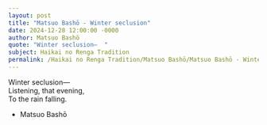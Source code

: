 ```yaml
---
layout: post
title: "Matsuo Bashō - Winter seclusion"
date: 2024-12-28 12:00:00 -0000
author: Matsuo Bashō
quote: "Winter seclusion—  "
subject: Haikai no Renga Tradition
permalink: /Haikai no Renga Tradition/Matsuo Bashō/Matsuo Bashō - Winter seclusion
---
```


Winter seclusion—  
Listening, that evening,  
To the rain falling.

- Matsuo Bashō
